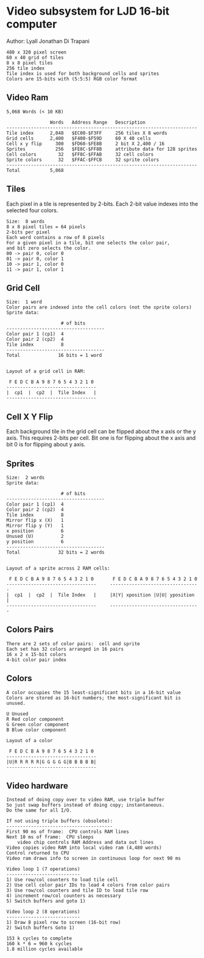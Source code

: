 <!-- Author:  Lyall Jonathan Di Trapani =========|=========|======== -->
Video subsystem for LJD 16-bit computer
=======================================

Author:  Lyall Jonathan Di Trapani

```
480 x 320 pixel screen
60 x 40 grid of tiles
8 x 8 pixel tiles
256 tile index
Tile index is used for both background cells and sprites
Colors are 15-bits with (5:5:5) RGB color format

```


Video Ram
---------
```
5,068 Words (< 10 KB)

                Words   Address Range   Description
----------------------------------------------------------------------
Tile index      2,048   $EC00-$F3FF     256 tiles X 8 words
Grid cells      2,400   $F400-$F59D     60 X 40 cells
Cell x y flip     300   $FD60-$FE8B     2 bit X 2,400 / 16
Sprites           256   $FE8C-$FF8B     attribute data for 128 sprites
Cell colors        32   $FF8C-$FFAB     32 cell colors
Sprite colors      32   $FFAC-$FFCB     32 sprite colors
----------------------------------------------------------------------
Total           5,068
```


Tiles
-----
Each pixel in a tile is represented by 2-bits.  Each 2-bit value indexes into the selected four colors.
```
Size:  8 words
8 x 8 pixel tiles = 64 pixels
2-bits per pixel
Each word contains a row of 8 pixels
For a given pixel in a tile, bit one selects the color pair,
and bit zero selects the color. 
00 -> pair 0, color 0
01 -> pair 0, color 1
10 -> pair 1, color 0
11 -> pair 1, color 1
```


Grid Cell
---------
```
Size:  1 word
Color pairs are indexed into the cell colors (not the sprite colors)
Sprite data:

                    # of bits
------------------------------------
Color pair 1 (cp1)  4
Color pair 2 (cp2)  4
Tile index          8
------------------------------------
Total              16 bits = 1 word


Layout of a grid cell in RAM:

 F E D C B A 9 8 7 6 5 4 3 2 1 0
---------------------------------
|  cp1  |  cp2  |  Tile Index   |
---------------------------------
```


Cell X Y Flip
-------------
Each background tile in the grid cell can be flipped about the x axis or
the y axis.  This requires 2-bits per cell.  Bit one is for flipping about the x axis and bit 0 is for flipping about y axis.


Sprites
-------
```
Size:  2 words
Sprite data:

                    # of bits
------------------------------------
Color pair 1 (cp1)  4
Color pair 2 (cp2)  4
Tile index          8
Mirror flip x (X)   1
Mirror flip y (Y)   1
x position          6
Unused (U)          2
y position          6
------------------------------------
Total              32 bits = 2 words


Layout of a sprite across 2 RAM cells:

 F E D C B A 9 8 7 6 5 4 3 2 1 0       F E D C B A 9 8 7 6 5 4 3 2 1 0
---------------------------------     ---------------------------------
|  cp1  |  cp2  |  Tile Index   |     |X|Y| xposition |U|U| yposition |
---------------------------------     ---------------------------------
```


Colors Pairs
------------
```
There are 2 sets of color pairs:  cell and sprite
Each set has 32 colors arranged in 16 pairs
16 x 2 x 15-bit colors
4-bit color pair index
```

Colors
------
```
A color occupies the 15 least-significant bits in a 16-bit value
Colors are stored as 16-bit numbers; the most-significant bit is unused.

U Unused
R Red color component
G Green color component
B Blue color component

Layout of a color

 F E D C B A 9 8 7 6 5 4 3 2 1 0
---------------------------------
|U|R R R R R|G G G G G|B B B B B|
---------------------------------
```


Video hardware
--------------
```
Instead of doing copy over to video RAM, use triple buffer
So just swap buffers instead of doing copy; instantaneous.
Do the same for all I/O.

If not using triple buffers (obsolete):
---------------------------------------
First 90 ms of frame:  CPU controls RAM lines
Next 10 ms of frame:  CPU sleeps
    video chip controls RAM Address and data out lines
Video copies video RAM into local video ram (4,480 words)
Control returned to CPU
Video ram draws info to screen in continuous loop for next 90 ms

Video loop 1 (7 operations)
---------------------------
1) Use row/col counters to load tile cell
2) Use cell color pair IDs to load 4 colors from color pairs
3) Use row/col counters and tile ID to load tile row
4) increment row/col counters as necessary
5) Switch buffers and goto 1)

Video loop 2 (8 operations)
---------------------------
1) Draw 8 pixel row to screen (16-bit row)
2) Switch buffers Goto 1)

153 k cycles to complete
160 k * 6 = 960 k cycles
1.8 million cycles available
```
